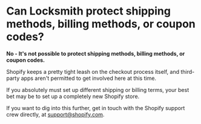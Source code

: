# Can Locksmith protect shipping methods, billing methods, or coupon codes?

**No - It's not possible to protect shipping methods, billing methods, or coupon codes.**

Shopify keeps a pretty tight leash on the checkout process itself, and third-party apps aren't permitted to get involved here at this time.

If you absolutely must set up different shipping or billing terms, your best bet may be to set up a completely new Shopify store.

If you want to dig into this further, get in touch with the Shopify support crew directly, at [support@shopify.com](mailto:support@shopify.com).

